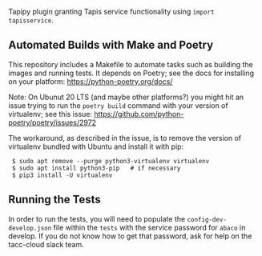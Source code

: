 Tapipy plugin granting Tapis service functionality using `import tapisservice`.


## Automated Builds with Make and Poetry
This repository includes a Makefile to automate tasks such as building the images and running tests.
It depends on Poetry; see the docs for installing on your platform: https://python-poetry.org/docs/

Note: On Ubunut 20 LTS (and maybe other platforms?) you might hit an issue trying to run the `poetry build` 
command with your version of virtualenv; see this issue: https://github.com/python-poetry/poetry/issues/2972

The workaround, as described in the issue, is to remove the version of virtualenv bundled with Ubuntu and install
it with pip:

```
 $ sudo apt remove --purge python3-virtualenv virtualenv
 $ sudo apt install python3-pip   # if necessary 
 $ pip3 install -U virtualenv
```

## Running the Tests

In order to run the tests, you will need to populate the `config-dev-develop.json` file within the `tests` with the service password for `abaco` in develop. If you do not know how to get that password, ask for help on the tacc-cloud
slack team.

